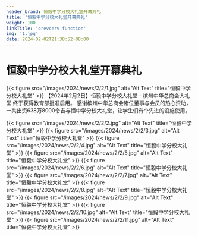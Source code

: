 ```yaml
---
header_brand: 恒毅中学分校大礼堂开幕典礼
title: '恒毅中学分校大礼堂开幕典礼'
weight: 100
linkTitle: 'orevcerv function'
img: '1.jpg'
date: 2024-02-02T21:38:52+08:00
---
```


# 恒毅中学分校大礼堂开幕典礼
{{< figure src="/images/2024/news/2/2/1.jpg" alt="Alt Text" title="恒毅中学分校大礼堂" >}}
【2024年2月2日】恒毅中学分校大礼堂 - 槟州中华总商会大礼堂 终于获得教育部批准启用。
感谢槟州中华总商会诸位董事与会员的热心资助，一共出资638万8000令吉与恒中学分校大礼堂，让学生们有个先进的设施使用。

{{< figure src="/images/2024/news/2/2/2.jpg" alt="Alt Text" title="恒毅中学分校大礼堂" >}}
{{< figure src="/images/2024/news/2/2/3.jpg" alt="Alt Text" title="恒毅中学分校大礼堂" >}}
{{< figure src="/images/2024/news/2/2/4.jpg" alt="Alt Text" title="恒毅中学分校大礼堂" >}}
{{< figure src="/images/2024/news/2/2/5.jpg" alt="Alt Text" title="恒毅中学分校大礼堂" >}}
{{< figure src="/images/2024/news/2/2/6.jpg" alt="Alt Text" title="恒毅中学分校大礼堂" >}}
{{< figure src="/images/2024/news/2/2/7.jpg" alt="Alt Text" title="恒毅中学分校大礼堂" >}}
{{< figure src="/images/2024/news/2/2/8.jpg" alt="Alt Text" title="恒毅中学分校大礼堂" >}}
{{< figure src="/images/2024/news/2/2/9.jpg" alt="Alt Text" title="恒毅中学分校大礼堂" >}}
{{< figure src="/images/2024/news/2/2/10.jpg" alt="Alt Text" title="恒毅中学分校大礼堂" >}}
{{< figure src="/images/2024/news/2/2/11.jpg" alt="Alt Text" title="恒毅中学分校大礼堂" >}}
